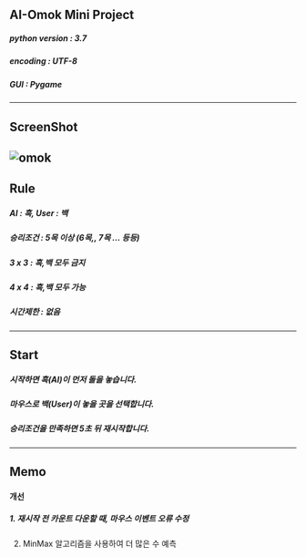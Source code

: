 ## AI-Omok Mini Project
##### python version : 3.7
##### encoding : UTF-8
##### GUI : Pygame
------------
## ScreenShot
![omok](https://user-images.githubusercontent.com/48282708/71707199-feb57e00-2e2b-11ea-9257-977c33195025.png)
------------
## Rule
##### AI : 흑, User : 백
##### 승리조건 : 5목 이상 (6목,, 7목 ... 등등)
##### 3 x 3 : 흑,백 모두 금지
##### 4 x 4 : 흑,백 모두 가능
##### 시간제한 : 없음
------------
## Start
##### 시작하면 흑(AI)이 먼저 돌을 놓습니다.
##### 마우스로 백(User)이 놓을 곳을 선택합니다.
##### 승리조건을 만족하면 5초 뒤 재시작합니다.
------------
## Memo
#### 개선
##### 1. 재시작 전 카운트 다운할 때, 마우스 이벤트 오류 수정
 2. MinMax 알고리즘을 사용하여 더 많은 수 예측
